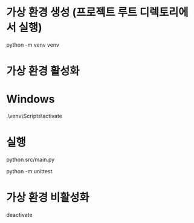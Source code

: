 # 가상 환경 생성 (프로젝트 루트 디렉토리에서 실행)

python -m venv venv

# 가상 환경 활성화

# Windows

.\venv\Scripts\activate

# 실행

python src/main.py

python -m unittest

# 가상 환경 비활성화

deactivate
